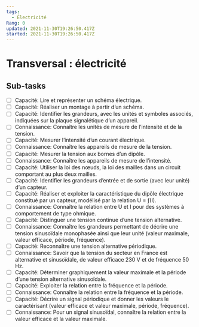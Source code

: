 ```yaml
---
tags:
  - Électricité
Rang: 0
updated: 2021-11-30T19:26:50.417Z
started: 2021-11-30T19:26:50.417Z
---
```


# Transversal : électricité

## Sub-tasks

- [ ] Capacité: Lire et représenter un schéma électrique.
- [ ] Capacité: Réaliser un montage à partir d’un schéma.
- [ ] Capacité: Identifier les grandeurs, avec les unités et symboles associés, indiquées sur la plaque signalétique d’un appareil.
- [ ] Connaissance: Connaître les unités de mesure de l’intensité et de la tension.
- [ ] Capacité: Mesurer l’intensité d’un courant électrique.
- [ ] Connaissance: Connaître les appareils de mesure de la tension.
- [ ] Capacité: Mesurer la tension aux bornes d’un dipôle.
- [ ] Connaissance: Connaître les appareils de mesure de l’intensité.
- [ ] Capacité: Utiliser la loi des nœuds, la loi des mailles dans un circuit comportant au plus deux mailles.
- [ ] Capacité: Identifier les grandeurs d’entrée et de sortie (avec leur unité) d’un capteur.
- [ ] Capacité: Réaliser et exploiter la caractéristique du dipôle électrique constitué par un capteur, modélisé par la relation U = ƒ(I).
- [ ] Connaissance: Connaître la relation entre U et I pour des systèmes à comportement de type ohmique.
- [ ] Capacité: Distinguer une tension continue d’une tension alternative.
- [ ] Connaissance: Connaître les grandeurs permettant de décrire une tension sinusoïdale monophasée ainsi que leur unité (valeur maximale, valeur efficace, période, fréquence).
- [ ] Capacité: Reconnaître une tension alternative périodique.
- [ ] Connaissance: Savoir que la tension du secteur en France est alternative et sinusoïdale, de valeur efficace 230 V et de fréquence 50 Hz.
- [ ] Capacité: Déterminer graphiquement la valeur maximale et la période d’une tension alternative sinusoïdale.
- [ ] Capacité: Exploiter la relation entre la fréquence et la période.
- [ ] Connaissance: Connaître la relation entre la fréquence et la période.
- [ ] Capacité: Décrire un signal périodique et donner les valeurs le caractérisant (valeur efficace et valeur maximale, période, fréquence).
- [ ] Connaissance: Pour un signal sinusoïdal, connaître la relation entre la valeur efficace et la valeur maximale.
